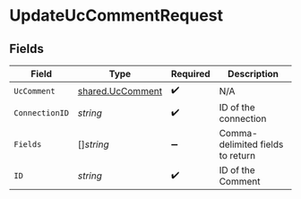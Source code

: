 # UpdateUcCommentRequest


## Fields

| Field                                                       | Type                                                        | Required                                                    | Description                                                 |
| ----------------------------------------------------------- | ----------------------------------------------------------- | ----------------------------------------------------------- | ----------------------------------------------------------- |
| `UcComment`                                                 | [shared.UcComment](../../../pkg/models/shared/uccomment.md) | :heavy_check_mark:                                          | N/A                                                         |
| `ConnectionID`                                              | *string*                                                    | :heavy_check_mark:                                          | ID of the connection                                        |
| `Fields`                                                    | []*string*                                                  | :heavy_minus_sign:                                          | Comma-delimited fields to return                            |
| `ID`                                                        | *string*                                                    | :heavy_check_mark:                                          | ID of the Comment                                           |